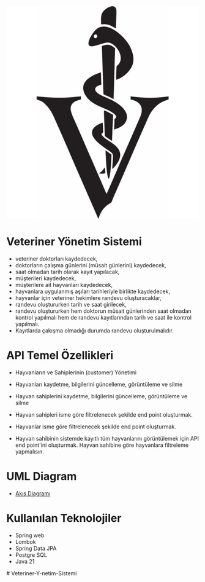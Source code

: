 ![logo.jpg](logo.jpg)
# Veteriner Yönetim Sistemi

- veteriner doktorları kaydedecek,
- doktorların çalışma günlerini (müsait günlerini) kaydedecek, 
- saat olmadan tarih olarak kayıt yapılacak,
- müşterileri kaydedecek,
- müşterilere ait hayvanları kaydedecek,
- hayvanlara uygulanmış aşıları tarihleriyle birlikte kaydedecek,
- hayvanlar için veteriner hekimlere randevu oluşturacaklar,
- randevu oluştururken tarih ve saat girilecek,
- randevu oluştururken hem doktorun müsait günlerinden saat olmadan kontrol yapılmalı hem de randevu kayıtlarından tarih ve saat ile kontrol yapılmalı.
- Kayıtlarda çakışma olmadığı durumda randevu oluşturulmalıdır.

# API Temel Özellikleri
- Hayvanların ve Sahiplerinin (customer) Yönetimi

- Hayvanları kaydetme, bilgilerini güncelleme, görüntüleme ve silme

- Hayvan sahiplerini kaydetme, bilgilerini güncelleme, görüntüleme ve silme

- Hayvan sahipleri isme göre filtrelenecek şekilde end point oluşturmak.

- Hayvanlar isme göre filtrelenecek şekilde end point oluşturmak.

- Hayvan sahibinin sistemde kayıtlı tüm hayvanlarını görüntülemek için API end point'ini oluşturmak. Hayvan sahibine göre hayvanlara filtreleme yapmalısın.

# UML Diagram
- [Akış Diagramı](https://lucid.app/lucidchart/5bdfb429-b333-491d-b54b-609e50a2b6ac/edit?beaconFlowId=7C77878F4C0F1A5E&invitationId=inv_1cc18cb4-fd2a-4459-9224-413b454a1181&page=0_0#)

# Kullanılan Teknolojiler
- Spring web
- Lombok 
- Spring Data JPA 
- Postgre SQL
- Java 21

#   V e t e r i n e r - Y - n e t i m - S i s t e m i 
 
 